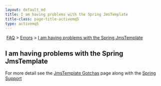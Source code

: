 ```yaml
---
layout: default_md
title: I am having problems with the Spring JmsTemplate 
title-class: page-title-activemq5
type: activemq5
---
```


 [FAQ](faq) > [Errors](errors) > [I am having problems with the Spring JmsTemplate](i-am-having-problems-with-the-spring-jmstemplate)


I am having problems with the Spring JmsTemplate
------------------------------------------------

For more detail see the [JmsTemplate Gotchas](jmstemplate-gotchas) page along with the [Spring Support](spring-Community/support)

